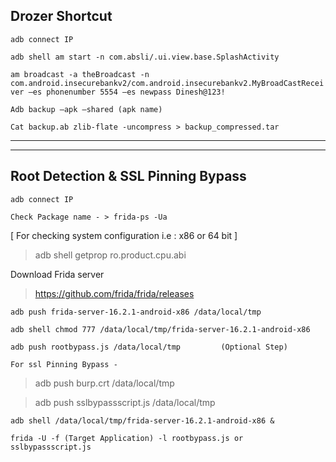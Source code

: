 

**Drozer Shortcut**
---

`
adb connect IP
`

`
adb shell am start -n com.absli/.ui.view.base.SplashActivity
`

`
am broadcast -a theBroadcast -n com.android.insecurebankv2/com.android.insecurebankv2.MyBroadCastReceiver –es phonenumber 5554 –es newpass Dinesh@123!
`

`
 Adb backup –apk –shared (apk name)
 `

 `
Cat backup.ab zlib-flate -uncompress > backup_compressed.tar
`


---
---


**Root Detection & SSL Pinning Bypass**
---

```
adb connect IP
```

```
Check Package name - > frida-ps -Ua
```

[ For checking system configuration i.e : x86 or 64 bit ]

>adb shell getprop ro.product.cpu.abi

Download Frida server 

> https://github.com/frida/frida/releases   

```
adb push frida-server-16.2.1-android-x86 /data/local/tmp
```

```
adb shell chmod 777 /data/local/tmp/frida-server-16.2.1-android-x86
```

```
adb push rootbypass.js /data/local/tmp         (Optional Step)
```
`For ssl Pinning Bypass -`
> adb push burp.crt /data/local/tmp

> adb push sslbypassscript.js /data/local/tmp 
```
adb shell /data/local/tmp/frida-server-16.2.1-android-x86 &
```


```
frida -U -f (Target Application) -l rootbypass.js or sslbypassscript.js
```
